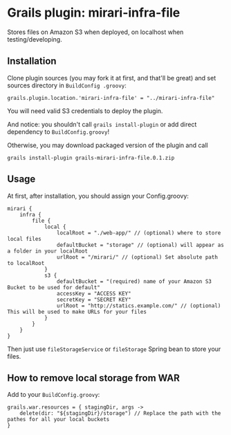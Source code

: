Grails plugin: mirari-infra-file
====================

Stores files on Amazon S3 when deployed, on localhost when testing/developing.

Installation
---------------------

Clone plugin sources (you may fork it at first, and that'll be great) and set sources directory in `BuildConfig
.groovy`:

    grails.plugin.location.'mirari-infra-file' = "../mirari-infra-file"

You will need valid S3 credentials to deploy the plugin.

And notice: you shouldn't call `grails install-plugin` or add direct dependency to `BuildConfig.groovy`!

Otherwise, you may download packaged version of the plugin and call

`grails install-plugin grails-mirari-infra-file.0.1.zip`

Usage
---------------------

At first, after installation, you should assign your Config.groovy:

    mirari {
        infra {
            file {
                local {
                    localRoot = "./web-app/" // (optional) where to store local files
                    defaultBucket = "storage" // (optional) will appear as a folder in your localRoot
                    urlRoot = "/mirari/" // (optional) Set absolute path to localRoot
                }
                s3 {
                    defaultBucket = "(required) name of your Amazon S3 Bucket to be used for default"
                    accessKey = "ACCESS KEY"
                    secretKey = "SECRET KEY"
                    urlRoot = "http://statics.example.com/" // (optional) This will be used to make URLs for your files
                }
            }
        }
    }

Then just use `fileStorageService` or `fileStorage` Spring bean to store your files.

How to remove local storage from WAR
---------------------

Add to your `BuildConfig.groovy`:

    grails.war.resources = { stagingDir, args ->
        delete(dir: "${stagingDir}/storage") // Replace the path with the pathes for all your local buckets
    }
